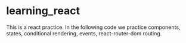 # learning_react
This is a react practice.
In the following code we practice components, states, conditional rendering, events, react-router-dom routing.

